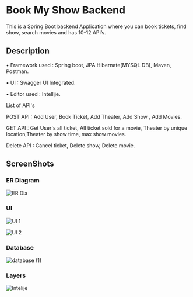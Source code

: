 # Book My Show Backend

This is a Spring Boot backend Application where you can book
tickets, find show, search movies and has 10-12 API’s.


## Description
• Framework used : Spring boot, JPA Hibernate(MYSQL DB), Maven,
Postman.

• UI : Swagger UI Integrated.

• Editor used : Intellije.

List of API's 

POST API : Add User, Book Ticket, Add Theater, Add Show , Add Movies.

GET API : Get User's all ticket, All ticket sold for a movie, Theater by unique location,Theater by show time, max show movies.

Delete API : Cancel ticket, Delete show, Delete movie.

## ScreenShots

### ER Diagram
![ER Dia](https://github.com/gopalroy1/BookMyShow/assets/105766337/46d515a8-1758-4dfb-a058-de612d5a0dab)

### UI

![UI 1](https://github.com/gopalroy1/BookMyShow/assets/105766337/ff0db441-614c-4045-9ac1-47548584e8ea)


![UI 2](https://github.com/gopalroy1/BookMyShow/assets/105766337/0f919ce3-991a-464a-89de-d59993997e77)

### Database
![database (1)](https://github.com/gopalroy1/BookMyShow/assets/105766337/9c35ffc7-1973-4a18-9f10-e2063eb733e2)

### Layers
![Intelije](https://github.com/gopalroy1/BookMyShow/assets/105766337/0a02d96d-b634-4c0e-a283-9b684217d5de)
